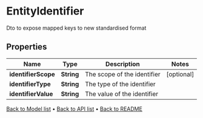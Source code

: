 

# EntityIdentifier

Dto to expose mapped keys to new standardised format

## Properties

| Name | Type | Description | Notes |
|------------ | ------------- | ------------- | -------------|
|**identifierScope** | **String** | The scope of the identifier |  [optional] |
|**identifierType** | **String** | The type of the identifier |  |
|**identifierValue** | **String** | The value of the identifier |  |



[Back to Model list](../README.md#documentation-for-models) &#8226; [Back to API list](../README.md#documentation-for-api-endpoints) &#8226; [Back to README](../README.md)


